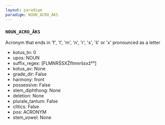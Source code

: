 ```yaml
---
layout: paradigm
paradigm: NOUN_ACRO_ÄKS
---
```

### ` NOUN_ACRO_ÄKS `

Acronym that ends in 'f', 'l', 'm', 'n', 'r', 's', 'š' or 'x' pronounced as a letter
* kotus_tn: 0
* upos: NOUN
* suffix_regex: [FLMNRŠSXŽflmnršsxž²³]
* kotus_av: None
* grade_dir: False
* harmony: front
* possessive: False
* stem_diphthong: None
* deletion: None
* plurale_tantum: False
* clitics: False
* pos: ACRONYM
* stem_vowel: None
